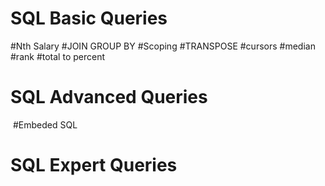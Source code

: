 # SQL Basic Queries
#Nth Salary
#JOIN GROUP BY
#Scoping
#TRANSPOSE
#cursors
#median
#rank 
#total to percent
# SQL Advanced Queries
 #Embeded SQL

# SQL Expert Queries
